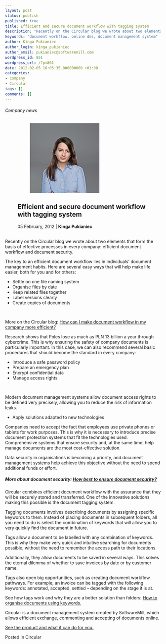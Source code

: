 ```yaml
---
layout: post
status: publish
published: true
title: Efficient and secure document workflow with tagging system
description: "Recently on the Circular blog we wrote about two elements that form the basis of effective processes in every company: efficient document workflow and document security."
keywords: "document workflow, online dms, document management system"
author: Kinga Pukianiec
author_login: kinga_pukianiec
author_email: pukianiec@softwaremill.com
wordpress_id: 861
wordpress_url: /?p=861
date: 2012-02-05 16:05:35.000000000 +01:00
categories:
- company
- Circular
tags: []
comments: []
---
```


<h6>Company news</h6>
<div class="post-header clearfix">
<figure><figure><div class="image"><img src="/img/members/pukianiec.jpg" alt="Kinga Pukianiec"></div></figure><div class="title">
<h2 class="font-dark-blue font-normal">Efficient and secure document workflow with tagging system</h2>05 February, 2012 | <b>Kinga Pukianiec</b><br><br>
</div>
</div>
<div class="post-rows"><div class="text">
<p id="Postyarchiwalne-Efficientandsecuredocumentworkflowwithtaggingsystem">Recently on the Circular blog we wrote about two elements that form the basis of effective processes in every company: efficient document workflow and document security.</p>
<p>The key to an efficient document workflow lies in individuals’ document management habits. Here are several easy ways that will help make life easier, both for you and for others:</p>
<ul>
<li>Settle on one file naming system</li>
<li>Organise files by date</li>
<li>Keep related files together</li>
<li>Label versions clearly</li>
<li>Create copies of documents</li>
</ul>
<p> </p>
<p>More on the Circular blog: <a href="https://www.circular.pl/blog/?p=14000" rel="nofollow">How can I make document workflow in my company more efficient?</a></p>
<p>Research shows that Poles lose as much as PLN 13 billion a year through cybercrime. This is why ensuring the safety of company documents is particularly important. In this case, we can also recommend several basic procedures that should become the standard in every company:</p>
<ul>
<li>Introduce a safe password policy</li>
<li>Prepare an emergency plan</li>
<li>Encrypt confidential data</li>
<li>Manage access rights</li>
</ul>
<p> </p>
<p>Modern document management systems allow document access rights to be defined very precisely, allowing you to reduce the risk of information leaks.</p>
<ul>
<li>Apply solutions adapted to new technologies</li>
</ul>
<p>Companies need to accept the fact that employees use private phones or tablets for work purposes. This is why it is necessary to introduce precise document protection systems that fit the technologies used. Comprehensive systems that ensure security and, at the same time, help manage documents are the most cost-effective solution.</p>
<p>Data security in organisations is becoming a priority, and document management systems help achieve this objective without the need to spend additional funds or effort.</p>
<h5>More about document security: <a href="https://www.circular.pl/blog/?p=14103" rel="nofollow">How best to ensure document security?</a>
</h5>
<p>Circular combines efficient document workflow with the assurance that they will be securely stored and transferred. One of the innovative solutions making this possible is the document tagging system.</p>
<p>Tagging documents involves describing documents by assigning specific keywords to them. Instead of placing documents in subsequent folders, all you need to do is select the combination of keywords that will allow you to very quickly find the document in future.</p>
<p>Tags allow a document to be labelled with any combination of keywords. This is why they make very quick and intuitive searching for documents possible, without the need to remember the access path to their locations.</p>
<p>Additionally, they allow documents to be saved in several ways. This solves the eternal dilemma of whether to save invoices by date or by customer name.</p>
<p>Tags also open big opportunities, such as creating document workflow pathways. For example, an invoice can be tagged with the following keywords: annotated, accepted, settled – depending on the stage it is at.</p>
<p>See how tags work and why they are a better solution than folders: <a title="How to organise documents using keywords." href="https://www.circular.pl/blog/?p=14037" rel="nofollow">How to organise documents using keywords.</a></p>
<p>Circular is a document management system created by SoftwareMill, which allows efficient exchange, commenting and accepting of documents online.</p>
<p><a title="See the product and what it can do for you. " href="https://www.circular.pl/features" rel="nofollow">See the product and what it can do for you.</a></p>
</div></div>
<div class="post-footer">Posted in Circular</div>
